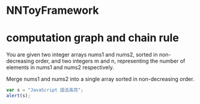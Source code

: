 # NNToyFramework
# computation graph and chain rule
<!-- Output copied to clipboard! -->

<!-- Yay, no errors, warnings, or alerts! -->

You are given two integer arrays nums1 and nums2, sorted in non-decreasing order, and two integers m and n, representing the number of elements in nums1 and nums2 respectively.

Merge nums1 and nums2 into a single array sorted in non-decreasing order.
```javascript
var s = "JavaScript 語法高亮";
alert(s);
```
